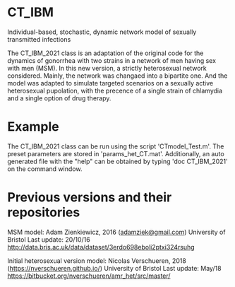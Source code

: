 # CT_IBM
 Individual-based, stochastic, dynamic network model of sexually transmitted infections

The CT_IBM_2021 class is an adaptation of the original code for the dynamics of gonorrhea with two strains in a network of men having sex with men (MSM). 
In this new version, a strictly heterosexual network considered. Mainly, the network was changaed into a bipartite one. And the model was adapted to 
simulate targeted scenarios on a sexually active heterosexual pupolation, with the precence of a single strain of chlamydia and a single option of drug therapy.

# Example
The CT_IBM_2021 class can be run using the script 'CTmodel_Test.m'.
The preset parameters are stored in 'params_het_CT.mat'.
Additionally, an auto generated file with the "help" can be obtained by typing 'doc CT_IBM_2021' on the command window.

# Previous versions and their repositories
MSM model:  Adam Zienkiewicz, 2016 (adamziek@gmail.com)   University of Bristol
Last update:   20/10/16
http://data.bris.ac.uk/data/dataset/3erdo698eboli2ptxi324rsuhg

Initial heterosexual version model: Nicolas Verschueren, 2018 (https://nverschueren.github.io/)   University of Bristol
Last update:   May/18
https://bitbucket.org/nverschueren/amr_het/src/master/
